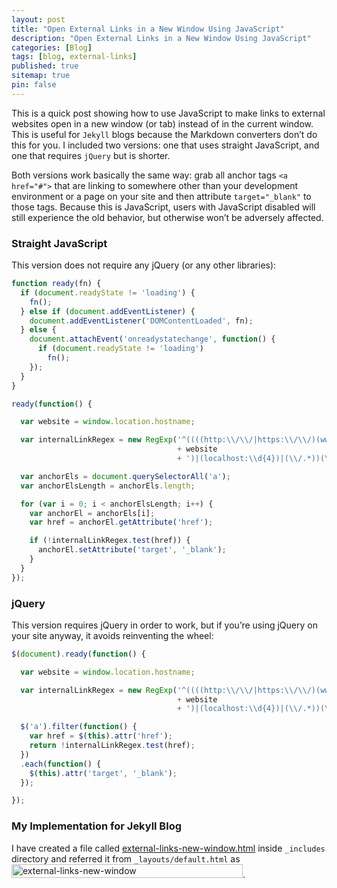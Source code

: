 ```yaml
---
layout: post
title: "Open External Links in a New Window Using JavaScript"
description: "Open External Links in a New Window Using JavaScript"
categories: [Blog]
tags: [blog, external-links]
published: true
sitemap: true
pin: false
---
```



This is a quick post showing how to use JavaScript to make links to external websites open in a new window (or tab) instead of in the current window. This is useful for ```Jekyll``` blogs because the Markdown converters don’t do this for you. I included two versions: one that uses straight JavaScript, and one that requires ```jQuery``` but is shorter.

Both versions work basically the same way: grab all anchor tags ```<a href="#">``` that are linking to somewhere other than your development environment or a page on your site and then attribute ```target="_blank"``` to those tags. Because this is JavaScript, users with JavaScript disabled will still experience the old behavior, but otherwise won’t be adversely affected.


### Straight JavaScript
This version does not require any jQuery (or any other libraries):

```js
function ready(fn) {
  if (document.readyState != 'loading') {
    fn();
  } else if (document.addEventListener) {
    document.addEventListener('DOMContentLoaded', fn);
  } else {
    document.attachEvent('onreadystatechange', function() {
      if (document.readyState != 'loading')
        fn();
    });
  }
}

ready(function() {

  var website = window.location.hostname;

  var internalLinkRegex = new RegExp('^((((http:\\/\\/|https:\\/\\/)(www\\.)?)?'
                                     + website
                                     + ')|(localhost:\\d{4})|(\\/.*))(\\/.*)?$', '');

  var anchorEls = document.querySelectorAll('a');
  var anchorElsLength = anchorEls.length;

  for (var i = 0; i < anchorElsLength; i++) {
    var anchorEl = anchorEls[i];
    var href = anchorEl.getAttribute('href');

    if (!internalLinkRegex.test(href)) {
      anchorEl.setAttribute('target', '_blank');
    }
  }
});

```

### jQuery
This version requires jQuery in order to work, but if you’re using jQuery on your site anyway, it avoids reinventing the wheel:

```js
$(document).ready(function() {

  var website = window.location.hostname;

  var internalLinkRegex = new RegExp('^((((http:\\/\\/|https:\\/\\/)(www\\.)?)?'
                                     + website
                                     + ')|(localhost:\\d{4})|(\\/.*))(\\/.*)?$', '');

  $('a').filter(function() {
    var href = $(this).attr('href');
    return !internalLinkRegex.test(href);
  })
  .each(function() {
    $(this).attr('target', '_blank');
  });

});

```

### My Implementation for Jekyll Blog
I have created a file called [external-links-new-window.html](https://raw.githubusercontent.com/SamirPaulb/assets/main/external-links-new-window.html) inside ```_includes``` directory and referred it from ```_layouts/default.html``` as <a href="#"><img src="/assets/img/include-external-links-new-window.html-code.png" alt="external-links-new-window"  width="370px" height="22px"></a>.


